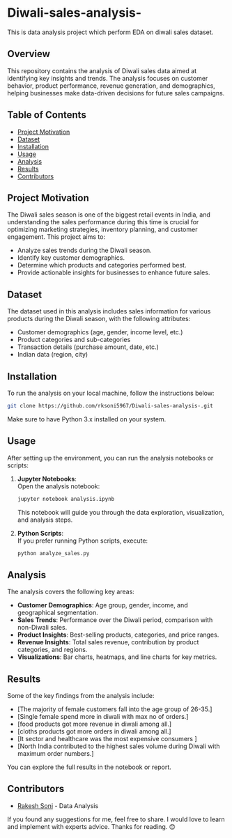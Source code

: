 # Diwali-sales-analysis-
This is data analysis project which perform EDA on diwali sales dataset.

## Overview

This repository contains the analysis of Diwali sales data aimed at identifying key insights and trends. The analysis focuses on customer behavior, product performance, revenue generation, and demographics, helping businesses make data-driven decisions for future sales campaigns.

## Table of Contents
- [Project Motivation](#project-motivation)
- [Dataset](#dataset)
- [Installation](#installation)
- [Usage](#usage)
- [Analysis](#analysis)
- [Results](#results)
- [Contributors](#contributors)

## Project Motivation

The Diwali sales season is one of the biggest retail events in India, and understanding the sales performance during this time is crucial for optimizing marketing strategies, inventory planning, and customer engagement. This project aims to:
- Analyze sales trends during the Diwali season.
- Identify key customer demographics.
- Determine which products and categories performed best.
- Provide actionable insights for businesses to enhance future sales.

## Dataset

The dataset used in this analysis includes sales information for various products during the Diwali season, with the following attributes:
- Customer demographics (age, gender, income level, etc.)
- Product categories and sub-categories
- Transaction details (purchase amount, date, etc.)
- Indian data (region, city)

## Installation

To run the analysis on your local machine, follow the instructions below:

   ```bash
   git clone https://github.com/rksoni5967/Diwali-sales-analysis-.git
   ```
   Make sure to have Python 3.x installed on your system.

## Usage

After setting up the environment, you can run the analysis notebooks or scripts:

1. **Jupyter Notebooks**:  
   Open the analysis notebook:
   ```bash
   jupyter notebook analysis.ipynb
   ```
   This notebook will guide you through the data exploration, visualization, and analysis steps.

2. **Python Scripts**:  
   If you prefer running Python scripts, execute:
   ```bash
   python analyze_sales.py
   ```

## Analysis

The analysis covers the following key areas:
- **Customer Demographics**: Age group, gender, income, and geographical segmentation.
- **Sales Trends**: Performance over the Diwali period, comparison with non-Diwali sales.
- **Product Insights**: Best-selling products, categories, and price ranges.
- **Revenue Insights**: Total sales revenue, contribution by product categories, and regions.
- **Visualizations**: Bar charts, heatmaps, and line charts for key metrics.

## Results

Some of the key findings from the analysis include:
- [The majority of female customers fall into the age group of 26-35.]
- [Single female spend more in diwali with max no of orders.]
- [food products got more revenue in diwali among all.]
- [cloths products got more orders in diwali among all.]
- [It sector and healthcare was the most expensive consumers ]
- [North India contributed to the highest sales volume during Diwali with maximum order numbers.]

You can explore the full results in the notebook or report.

## Contributors

- [Rakesh Soni](https://github.com/rksoni5967) - Data Analysis


If you found any suggestions for me, feel free to share. I would love to learn and implement with experts advice.
Thanks for reading. 😊
